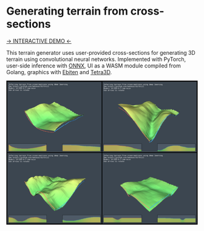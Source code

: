 # Generating terrain from cross-sections

[-> INTERACTIVE DEMO <-](https://mateusz.github.io/dirthill/)

This terrain generator uses user-provided cross-sections for generating 3D terrain using convolutional neural networks. Implemented with PyTorch, user-side inference with [ONNX](https://onnxruntime.ai/), UI as a WASM module compiled from Golang, graphics with [Ebiten](https://github.com/hajimehoshi/ebiten) and [Tetra3D](https://github.com/SolarLune/tetra3d/).


![Examples](profiles.png)
